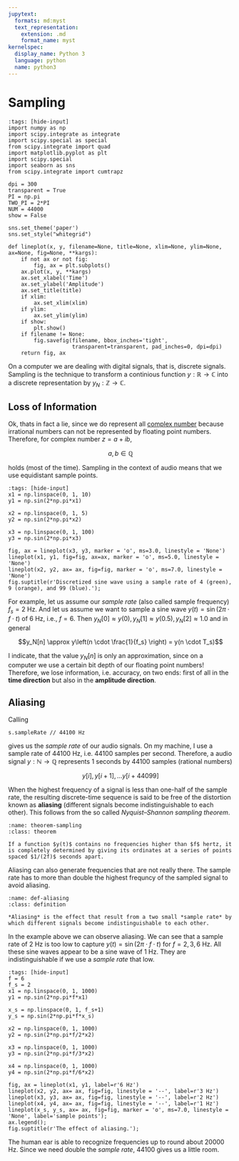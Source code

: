 ```yaml
---
jupytext:
  formats: md:myst
  text_representation:
    extension: .md
    format_name: myst
kernelspec:
  display_name: Python 3
  language: python
  name: python3
---
```


# Sampling

```{code-cell} python3
:tags: [hide-input]
import numpy as np
import scipy.integrate as integrate
import scipy.special as special
from scipy.integrate import quad
import matplotlib.pyplot as plt
import scipy.special
import seaborn as sns
from scipy.integrate import cumtrapz

dpi = 300
transparent = True
PI = np.pi
TWO_PI = 2*PI
NUM = 44000
show = False

sns.set_theme('paper')
sns.set_style("whitegrid")

def lineplot(x, y, filename=None, title=None, xlim=None, ylim=None, ax=None, fig=None, **kargs):
    if not ax or not fig:
        fig, ax = plt.subplots()
    ax.plot(x, y, **kargs)
    ax.set_xlabel('Time')
    ax.set_ylabel('Amplitude')
    ax.set_title(title)
    if xlim:
        ax.set_xlim(xlim)
    if ylim:
        ax.set_ylim(ylim)
    if show:
        plt.show()
    if filename != None:
        fig.savefig(filename, bbox_inches='tight',
                    transparent=transparent, pad_inches=0, dpi=dpi)
    return fig, ax
```

On a computer we are dealing with digital signals, that is, discrete signals.
Sampling is the technique to transform a continious function $y: \mathbb{R} \rightarrow \mathbb{C}$ into a discrete representation by $y_N: \mathbb{Z} \rightarrow \mathbb{C}$.

## Loss of Information

Ok, thats in fact a lie, since we do represent all [complex number](sec-complex-numbers) because irrational numbers can not be represented by floating point numbers.
Therefore, for complex number $z = a + ib$,

$$a, b \in \mathbb{Q}$$

holds (most of the time).
Sampling in the context of audio means that we use equidistant sample points.

```{code-cell} python3
:tags: [hide-input]
x1 = np.linspace(0, 1, 10)
y1 = np.sin(2*np.pi*x1)

x2 = np.linspace(0, 1, 5)
y2 = np.sin(2*np.pi*x2)

x3 = np.linspace(0, 1, 100)
y3 = np.sin(2*np.pi*x3)

fig, ax = lineplot(x3, y3, marker = 'o', ms=3.0, linestyle = 'None')
lineplot(x1, y1, fig=fig, ax=ax, marker = 'o', ms=5.0, linestyle = 'None')
lineplot(x2, y2, ax= ax, fig=fig, marker = 'o', ms=7.0, linestyle = 'None')
fig.suptitle(r'Discretized sine wave using a sample rate of 4 (green), 9 (orange), and 99 (blue).');
```

For example, let us assume our *sample rate* (also called sample frequency) $f_s = 2$ Hz.
And let us assume we want to sample a sine wave $y(t) = \sin(2\pi \cdot f \cdot t)$ of 6 Hz, i.e., $f = 6$.
Then $y_N[0] \approx y(0), y_N[1] \approx y(0.5), y_N[2] \approx 1.0$ and in general

$$y_N[n] \approx y\left(n \cdot \frac{1}{f_s} \right) = y(n \cdot T_s)$$

I indicate, that the value $y_N[n]$ is only an approximation, since on a computer we use a certain bit depth of our floating point numbers!
Therefore, we lose information, i.e. accuracy, on two ends:
first of all in the **time direction** but also in the **amplitude direction**.

## Aliasing

Calling 

```isc
s.sampleRate // 44100 Hz
```

gives us the *sample rate* of our audio signals.
On my machine, I use a sample rate of 44100 Hz, i.e. 44100 samples per second.
Therefore, a audio signal $y: \mathbb{N} \rightarrow \mathbb{Q}$ represents 1 seconds by 44100 samples (rational numbers)

$$y[i], y[i+1], \ldots y[i+44099]$$

When the highest frequency of a signal is less than one-half of the sample rate, the resulting discrete-time sequence is said to be free of the distortion known as **aliasing** (different signals become indistinguishable to each other).
This follows from the so called *Nyquist–Shannon sampling theorem*.

````{admonition} Nyquist–Shannon Sampling Theorem
:name: theorem-sampling
:class: theorem

If a function $y(t)$ contains no frequencies higher than $f$ hertz, it is completely determined by giving its ordinates at a series of points spaced $1/(2f)$ seconds apart.
````

Aliasing can also generate frequencies that are not really there.
The sample rate has to more than double the highest frequncy of the sampled signal to avoid aliasing.

````{admonition} Aliasing
:name: def-aliasing
:class: definition

*Aliasing* is the effect that result from a two small *sample rate* by which different signals become indistinguishable to each other.
````

In the example above we can observe aliasing.
We can see that a sample rate of 2 Hz is too low to capture $y(t) = \sin(2\pi \cdot f \cdot t)$ for $f = 2, 3, 6$ Hz.
All these sine waves appear to be a sine wave of 1 Hz.
They are indistinguishable if we use a *sample rate* that low.

```{code-cell} python3
:tags: [hide-input]
f = 6
f_s = 2
x1 = np.linspace(0, 1, 1000)
y1 = np.sin(2*np.pi*f*x1)

x_s = np.linspace(0, 1, f_s+1)
y_s = np.sin(2*np.pi*f*x_s)

x2 = np.linspace(0, 1, 1000)
y2 = np.sin(2*np.pi*f/2*x2)

x3 = np.linspace(0, 1, 1000)
y3 = np.sin(2*np.pi*f/3*x2)

x4 = np.linspace(0, 1, 1000)
y4 = np.sin(2*np.pi*f/6*x2)

fig, ax = lineplot(x1, y1, label=r'6 Hz')
lineplot(x2, y2, ax= ax, fig=fig, linestyle = '--', label=r'3 Hz')
lineplot(x3, y3, ax= ax, fig=fig, linestyle = '--', label=r'2 Hz')
lineplot(x4, y4, ax= ax, fig=fig, linestyle = '--', label=r'1 Hz')
lineplot(x_s, y_s, ax= ax, fig=fig, marker = 'o', ms=7.0, linestyle = 'None', label='sample points');
ax.legend();
fig.suptitle(r'The effect of aliasing.');
```

The human ear is able to recognize frequencies up to round about 20000 Hz.
Since we need double the *sample rate*, 44100 gives us a little room. 